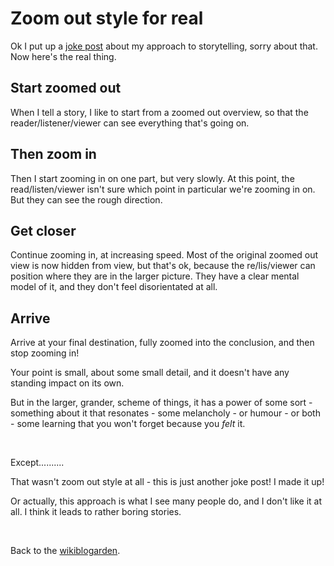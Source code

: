 # Zoom out style for real

Ok I put up a [joke post](https://www.todepond.com/wikiblogarden/academia/style/zoom-out/) about my approach to storytelling, sorry about that. Now here's the real thing.

## Start zoomed out

When I tell a story, I like to start from a zoomed out overview, so that the reader/listener/viewer can see everything that's going on. 

## Then zoom in

Then I start zooming in on one part, but very slowly. At this point, the read/listen/viewer isn't sure which point in particular we're zooming in on. But they can see the rough direction. 

## Get closer 

Continue zooming in, at increasing speed. Most of the original zoomed out view is now hidden from view, but that's ok, because the re/lis/viewer can position where they are in the larger picture. They have a clear mental model of it, and they don't feel disorientated at all. 

## Arrive

Arrive at your final destination, fully zoomed into the conclusion, and then stop zooming in!

Your point is small, about some small detail, and it doesn't have any standing impact on its own.

But in the larger, grander, scheme of things, it has a power of some sort - something about it that resonates - some melancholy - or humour - or both - some learning that you won't forget because you *felt* it.

<br>

Except..........

That wasn't zoom out style at all - this is just another joke post! I made it up!

Or actually, this approach is what I see many people do, and I don't like it at all. I think it leads to rather boring stories.

<br>

Back to the [wikiblogarden](/wikiblogarden).

